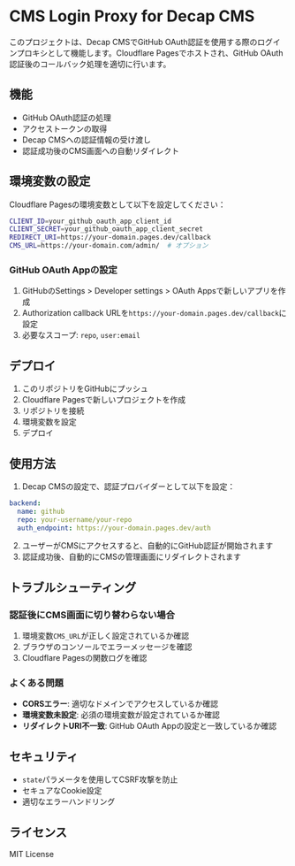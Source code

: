 # CMS Login Proxy for Decap CMS

このプロジェクトは、Decap CMSでGitHub OAuth認証を使用する際のログインプロキシとして機能します。Cloudflare Pagesでホストされ、GitHub OAuth認証後のコールバック処理を適切に行います。

## 機能

- GitHub OAuth認証の処理
- アクセストークンの取得
- Decap CMSへの認証情報の受け渡し
- 認証成功後のCMS画面への自動リダイレクト

## 環境変数の設定

Cloudflare Pagesの環境変数として以下を設定してください：

```bash
CLIENT_ID=your_github_oauth_app_client_id
CLIENT_SECRET=your_github_oauth_app_client_secret
REDIRECT_URI=https://your-domain.pages.dev/callback
CMS_URL=https://your-domain.com/admin/  # オプション
```

### GitHub OAuth Appの設定

1. GitHubのSettings > Developer settings > OAuth Appsで新しいアプリを作成
2. Authorization callback URLを`https://your-domain.pages.dev/callback`に設定
3. 必要なスコープ: `repo`, `user:email`

## デプロイ

1. このリポジトリをGitHubにプッシュ
2. Cloudflare Pagesで新しいプロジェクトを作成
3. リポジトリを接続
4. 環境変数を設定
5. デプロイ

## 使用方法

1. Decap CMSの設定で、認証プロバイダーとして以下を設定：

```yaml
backend:
  name: github
  repo: your-username/your-repo
  auth_endpoint: https://your-domain.pages.dev/auth
```

2. ユーザーがCMSにアクセスすると、自動的にGitHub認証が開始されます
3. 認証成功後、自動的にCMSの管理画面にリダイレクトされます

## トラブルシューティング

### 認証後にCMS画面に切り替わらない場合

1. 環境変数`CMS_URL`が正しく設定されているか確認
2. ブラウザのコンソールでエラーメッセージを確認
3. Cloudflare Pagesの関数ログを確認

### よくある問題

- **CORSエラー**: 適切なドメインでアクセスしているか確認
- **環境変数未設定**: 必須の環境変数が設定されているか確認
- **リダイレクトURI不一致**: GitHub OAuth Appの設定と一致しているか確認

## セキュリティ

- `state`パラメータを使用してCSRF攻撃を防止
- セキュアなCookie設定
- 適切なエラーハンドリング

## ライセンス

MIT License
